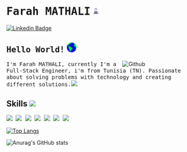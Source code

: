 # <samp>Farah MATHALI</samp><img src="https://github.com/Farah-Ma/Farah-Ma/blob/master/assets/developer_girl.gif" width="30">
[![Linkedin Badge](https://img.shields.io/badge/LinkedIn-%230077B5.svg?&style=flat-square&logo=linkedin&logoColor=white&color=071A2C&link=https://www.linkedin.com/in/farah-mathali-79a97b58)](https://www.linkedin.com/in/farah-mathali-79a97b58)

## <samp>Hello World!</samp> <img src="https://github.com/Farah-Ma/Farah-Ma/blob/master/assets/earth.gif" width="26">
<img width="40%" align="right" alt="Github" src="https://raw.githubusercontent.com/onimur/.github/master/.resources/git-header.svg" />

<samp>I'm Farah MATHALI, currently I'm a Full-Stack Engineer, i'm from Tunisia (TN).
  Passionate about solving problems with technology and creating different solutions.</samp><img src="https://media.giphy.com/media/WUlplcMpOCEmTGBtBW/giphy.gif" width="24">

<h2> Skills <img src = "https://media2.giphy.com/media/QssGEmpkyEOhBCb7e1/giphy.gif?cid=ecf05e47a0n3gi1bfqntqmob8g9aid1oyj2wr3ds3mg700bl&rid=giphy.gif" width ="32"> </h2>
<samp> 
   <img width ='32px' src ='https://raw.githubusercontent.com/rahulbanerjee26/githubAboutMeGenerator/main/icons/java.svg'/>
   <img width ='32px' src ='https://raw.githubusercontent.com/rahulbanerjee26/githubAboutMeGenerator/main/icons/spring.svg'/>  
   <img width ='32px' src ='https://raw.githubusercontent.com/rahulbanerjee26/githubAboutMeGenerator/main/icons/javascript.svg'/>
   <img width ='32px' src ='https://raw.githubusercontent.com/rahulbanerjee26/githubAboutMeGenerator/main/icons/typescript.svg'/>
   <img width ='32px' src ='https://raw.githubusercontent.com/rahulbanerjee26/githubAboutMeGenerator/main/icons/angularjs.svg'/> 
   <img width ='32px' src ='https://raw.githubusercontent.com/rahulbanerjee26/githubAboutMeGenerator/main/icons/css.svg'/> 
   <img width ='32px' src ='https://raw.githubusercontent.com/rahulbanerjee26/githubAboutMeGenerator/main/icons/html.svg'/> </samp>

[![Top Langs](https://github-readme-stats.vercel.app/api/top-langs/?username=Farah-Ma&layout=compact&theme=dracula)](https://github.com/fabriciocunhauk/github-readme-stats)


![Anurag's GitHub stats](https://github-readme-stats.vercel.app/api?username=Farah-Ma&show_icons=true&theme=dracula)




<!--
**Farah-Ma/Farah-Ma** is a ✨ _special_ ✨ repository because its `README.md` (this file) appears on your GitHub profile.

Here are some ideas to get you started:

- 🔭 I’m currently working on ...
- 🌱 I’m currently learning ...
- 👯 I’m looking to collaborate on ...
- 🤔 I’m looking for help with ...
- 💬 Ask me about ...
- 📫 How to reach me: ...
- 😄 Pronouns: ...
- ⚡ Fun fact: ...
-->
